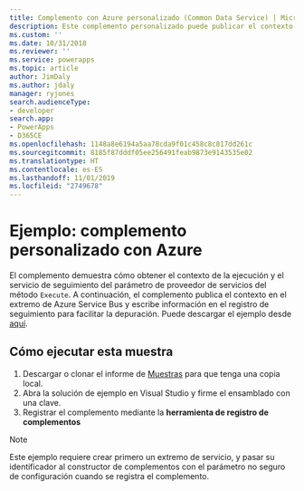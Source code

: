 ```yaml
---
title: Complemento con Azure personalizado (Common Data Service) | Microsoft Docs
description: Este complemento personalizado puede publicar el contexto de la ejecución de canalización en Azure Service Bus.
ms.custom: ''
ms.date: 10/31/2018
ms.reviewer: ''
ms.service: powerapps
ms.topic: article
author: JimDaly
ms.author: jdaly
manager: ryjones
search.audienceType:
- developer
search.app:
- PowerApps
- D365CE
ms.openlocfilehash: 1148a8e6194a5aa78cda9f01c458c8c817dd261c
ms.sourcegitcommit: 8185f87dddf05ee256491feab9873e9143535e02
ms.translationtype: HT
ms.contentlocale: es-ES
ms.lasthandoff: 11/01/2019
ms.locfileid: "2749678"
---
```

# <a name="sample-azure-aware-custom-plug-in"></a>Ejemplo: complemento personalizado con Azure

<!-- https://docs.microsoft.com/dynamics365/customer-engagement/developer/sample-azure-aware-custom-plugin -->

El complemento demuestra cómo obtener el contexto de la ejecución y el servicio de seguimiento del parámetro de proveedor de servicios del método `Execute`. A continuación, el complemento publica el contexto en el extremo de Azure Service Bus y escribe información en el registro de seguimiento para facilitar la depuración. Puede descargar el ejemplo desde [aquí](https://github.com/Microsoft/PowerApps-Samples/tree/master/cds/orgsvc/C%23/Azureplugin).

## <a name="how-to-run-this-sample"></a>Cómo ejecutar esta muestra

1. Descargar o clonar el informe de [Muestras](https://github.com/Microsoft/PowerApps-Samples) para que tenga una copia local.
2. Abra la solución de ejemplo en Visual Studio y firme el ensamblado con una clave.
3. Registrar el complemento mediante la **herramienta de registro de complementos**

>[!NOTE]
> Este ejemplo requiere crear primero un extremo de servicio, y pasar su identificador al constructor de complementos con el parámetro no seguro de configuración cuando se registra el complemento.


